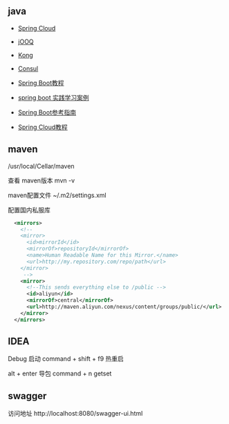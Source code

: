 ## java

- [Spring Cloud](https://springcloud.cc/spring-cloud-brixton.html)
- [jOOQ](http://www.jooq.org/)
- [Kong](https://getkong.org/)
- [Consul](https://www.consul.io/)


- [Spring Boot教程](https://github.com/dyc87112/SpringBoot-Learning)
- [spring boot 实践学习案例](https://gitee.com/jeff1993/springboot-learning-example)
- [Spring Boot参考指南](http://blog.didispace.com/books/spring-boot-reference/)
- [Spring Cloud教程](https://github.com/dyc87112/SpringCloud-Learning)


## maven

/usr/local/Cellar/maven

查看 maven版本
mvn -v

maven配置文件
~/.m2/settings.xml

配置国内私服库

```xml
  <mirrors>
    <!--
    <mirror>
      <id>mirrorId</id>
      <mirrorOf>repositoryId</mirrorOf>
      <name>Human Readable Name for this Mirror.</name>
      <url>http://my.repository.com/repo/path</url>
    </mirror>
     -->
    <mirror>
      <!--This sends everything else to /public -->
      <id>aliyun</id>
      <mirrorOf>central</mirrorOf> 
      <url>http://maven.aliyun.com/nexus/content/groups/public/</url>
    </mirror>
  </mirrors>
```


## IDEA

Debug 启动
command + shift + f9 热重启

alt + enter 导包
command + n getset



## swagger

访问地址
http://localhost:8080/swagger-ui.html

